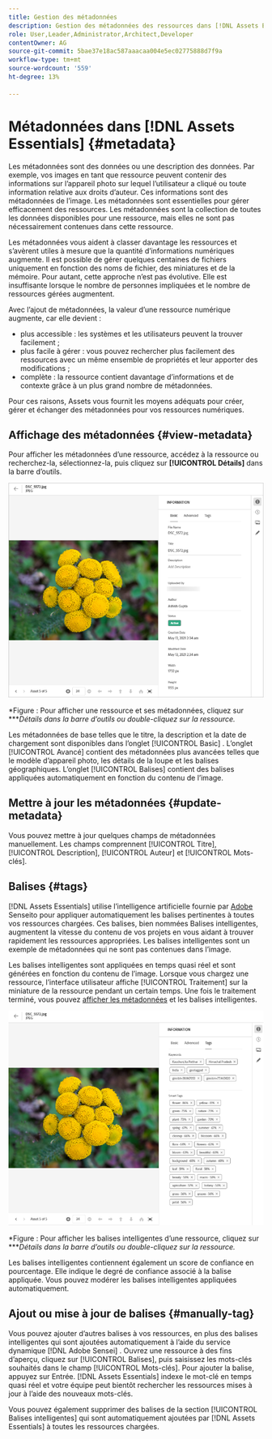 ```yaml
---
title: Gestion des métadonnées
description: Gestion des métadonnées des ressources dans [!DNL Assets Essentials]
role: User,Leader,Administrator,Architect,Developer
contentOwner: AG
source-git-commit: 5bae37e18ac587aaacaa004e5ec02775888d7f9a
workflow-type: tm+mt
source-wordcount: '559'
ht-degree: 13%

---
```



# Métadonnées dans [!DNL Assets Essentials] {#metadata}

Les métadonnées sont des données ou une description des données. Par exemple, vos images en tant que ressource peuvent contenir des informations sur l’appareil photo sur lequel l’utilisateur a cliqué ou toute information relative aux droits d’auteur. Ces informations sont des métadonnées de l’image. Les métadonnées sont essentielles pour gérer efficacement des ressources. Les métadonnées sont la collection de toutes les données disponibles pour une ressource, mais elles ne sont pas nécessairement contenues dans cette ressource.

Les métadonnées vous aident à classer davantage les ressources et s’avèrent utiles à mesure que la quantité d’informations numériques augmente. Il est possible de gérer quelques centaines de fichiers uniquement en fonction des noms de fichier, des miniatures et de la mémoire. Pour autant, cette approche n’est pas évolutive. Elle est insuffisante lorsque le nombre de personnes impliquées et le nombre de ressources gérées augmentent.

Avec l’ajout de métadonnées, la valeur d’une ressource numérique augmente, car elle devient :

* plus accessible : les systèmes et les utilisateurs peuvent la trouver facilement ;
* plus facile à gérer : vous pouvez rechercher plus facilement des ressources avec un même ensemble de propriétés et leur apporter des modifications ;
* complète : la ressource contient davantage d’informations et de contexte grâce à un plus grand nombre de métadonnées.

Pour ces raisons, Assets vous fournit les moyens adéquats pour créer, gérer et échanger des métadonnées pour vos ressources numériques.

## Affichage des métadonnées {#view-metadata}

Pour afficher les métadonnées d’une ressource, accédez à la ressource ou recherchez-la, sélectionnez-la, puis cliquez sur **[!UICONTROL Détails]** dans la barre d’outils.

![Affichage des métadonnées d’une ressource](assets/metadata-view1.png)

*Figure : Pour afficher une ressource et ses métadonnées, cliquez sur ****Détails dans la barre d’outils ou double-cliquez sur la ressource.*

Les métadonnées de base telles que le titre, la description et la date de chargement sont disponibles dans l’onglet [!UICONTROL Basic] . L’onglet [!UICONTROL Avancé] contient des métadonnées plus avancées telles que le modèle d’appareil photo, les détails de la loupe et les balises géographiques. L’onglet [!UICONTROL Balises] contient des balises appliquées automatiquement en fonction du contenu de l’image.

## Mettre à jour les métadonnées {#update-metadata}

Vous pouvez mettre à jour quelques champs de métadonnées manuellement. Les champs comprennent [!UICONTROL Titre], [!UICONTROL Description], [!UICONTROL Auteur] et [!UICONTROL Mots-clés].

## Balises {#tags}

[!DNL Assets Essentials] utilise l’intelligence artificielle fournie par  [Adobe ](https://www.adobe.com/fr/sensei.html) Senseito pour appliquer automatiquement les balises pertinentes à toutes vos ressources chargées. Ces balises, bien nommées Balises intelligentes, augmentent la vitesse du contenu de vos projets en vous aidant à trouver rapidement les ressources appropriées. Les balises intelligentes sont un exemple de métadonnées qui ne sont pas contenues dans l’image.

Les balises intelligentes sont appliquées en temps quasi réel et sont générées en fonction du contenu de l’image. Lorsque vous chargez une ressource, l’interface utilisateur affiche [!UICONTROL Traitement] sur la miniature de la ressource pendant un certain temps. Une fois le traitement terminé, vous pouvez [afficher les métadonnées](#view-metadata) et les balises intelligentes.

![Affichage des balises intelligentes d’une ressource](assets/metadata-view-tags.png)

*Figure : Pour afficher les balises intelligentes d’une ressource, cliquez sur ****Détails dans la barre d’outils ou double-cliquez sur la ressource.*

Les balises intelligentes contiennent également un score de confiance en pourcentage. Elle indique le degré de confiance associé à la balise appliquée. Vous pouvez modérer les balises intelligentes appliquées automatiquement.

## Ajout ou mise à jour de balises {#manually-tag}

Vous pouvez ajouter d’autres balises à vos ressources, en plus des balises intelligentes qui sont ajoutées automatiquement à l’aide du service dynamique [!DNL Adobe Sensei] . Ouvrez une ressource à des fins d’aperçu, cliquez sur [!UICONTROL Balises], puis saisissez les mots-clés souhaités dans le champ [!UICONTROL Mots-clés]. Pour ajouter la balise, appuyez sur Entrée. [!DNL Assets Essentials] indexe le mot-clé en temps quasi réel et votre équipe peut bientôt rechercher les ressources mises à jour à l’aide des nouveaux mots-clés.

Vous pouvez également supprimer des balises de la section [!UICONTROL Balises intelligentes] qui sont automatiquement ajoutées par [!DNL Assets Essentials] à toutes les ressources chargées.

<!-- TBD: Queries for PM and engg.

Can we edit the existing metadata in any form?

How to moderate smart tags?

Allow or deny list for smart tags?

What about Tags displayed just above Smart Tags in the UI?

Is there a detailed metadata tab. Where do the other details of an asset go?

How can one search based strictly on the metadata. Similar to AEM Assets GQL queries.
-->

<!-- TBD: Link to related articles if any.

>[!MORELIKETHIS]
>
>* [Search assets](search.md).
-->

